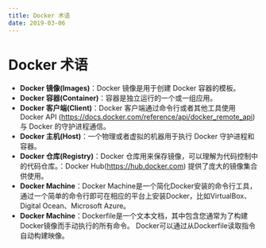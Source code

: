 ```yaml
---
title: Docker 术语
date: 2019-03-06
---
```


# Docker 术语

* **Docker 镜像(Images)**：Docker 镜像是用于创建 Docker 容器的模板。
* **Docker 容器(Container)**：容器是独立运行的一个或一组应用。
* **Docker 客户端(Client)**：Docker 客户端通过命令行或者其他工具使用 Docker API (https://docs.docker.com/reference/api/docker_remote_api) 与 Docker 的守护进程通信。
* **Docker 主机(Host)**：一个物理或者虚拟的机器用于执行 Docker 守护进程和容器。
* **Docker 仓库(Registry)**：Docker 仓库用来保存镜像，可以理解为代码控制中的代码仓库。：Docker Hub(https://hub.docker.com) 提供了庞大的镜像集合供使用。
* **Docker Machine**：Docker Machine是一个简化Docker安装的命令行工具，通过一个简单的命令行即可在相应的平台上安装Docker，比如VirtualBox、 Digital Ocean、Microsoft Azure。
* **Docker Machine**：Dockerfile是一个文本文档，其中包含您通常为了构建Docker镜像而手动执行的所有命令。 Docker可以通过从Dockerfile读取指令自动构建映像。
